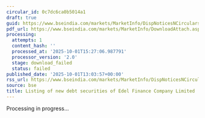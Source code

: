 ```yaml
---
circular_id: 0c7dc6ca0b5014a1
draft: true
guid: https://www.bseindia.com/markets/MarketInfo/DispNoticesNCirculars.aspx?Noticeid={1A395F99-AB87-4A9C-A5EB-9A517F615904}&noticeno=20251001-61&dt=10/01/2025&icount=61&totcount=74&flag=0
pdf_url: https://www.bseindia.com/markets/MarketInfo/DownloadAttach.aspx?id=20251001-61&attachedId=
processing:
  attempts: 1
  content_hash: ''
  processed_at: '2025-10-01T15:27:06.987791'
  processor_version: '2.0'
  stage: download_failed
  status: failed
published_date: '2025-10-01T13:03:57+00:00'
rss_url: https://www.bseindia.com/markets/MarketInfo/DispNoticesNCirculars.aspx?Noticeid={1A395F99-AB87-4A9C-A5EB-9A517F615904}&noticeno=20251001-61&dt=10/01/2025&icount=61&totcount=74&flag=0
source: bse
title: Listing of new debt securities of Edel Finance Company Limited
---
```


Processing in progress...